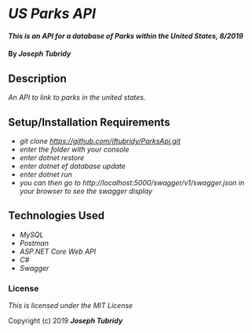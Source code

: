 # _US Parks API_

#### _This is an API for a database of Parks within the United States, 8/2019_

#### By _**Joseph Tubridy**_

## Description

_An API to link to parks in the united states._

## Setup/Installation Requirements

* _git clone https://github.com/jftubridy/ParksApi.git_
* _enter the folder with your console_
* _enter dotnet restore_
* _enter dotnet ef database update_
* _enter dotnet run_
* _you can then go to http://localhost:5000/swagger/v1/swagger.json in your browser to see the swagger display_

## Technologies Used

* _MySQL_
* _Postman_
* _ASP.NET Core Web API_
* _C#_
* _Swagger_

### License

*This is licensed under the MIT License*

Copyright (c) 2019 **_Joseph Tubridy_**